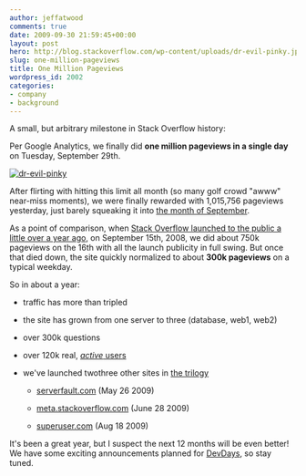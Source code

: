 ```yaml
---
author: jeffatwood
comments: true
date: 2009-09-30 21:59:45+00:00
layout: post
hero: http://blog.stackoverflow.com/wp-content/uploads/dr-evil-pinky.jpg
slug: one-million-pageviews
title: One Million Pageviews
wordpress_id: 2002
categories:
- company
- background
---
```



A small, but arbitrary milestone in Stack Overflow history:



Per Google Analytics, we finally did **one million pageviews in a single day** on Tuesday, September 29th.



[![dr-evil-pinky](http://blog.stackoverflow.com/wp-content/uploads/dr-evil-pinky.jpg)](http://www.youtube.com/watch?v=cKKHSAE1gIs#t=0m13s)



After flirting with hitting this limit all month (so many golf crowd "awww" near-miss moments), we were finally rewarded with 1,015,756 pageviews yesterday, just barely squeaking it into [the month of September](http://twitter.com/codinghorror/status/2613465918).



As a point of comparison, when [Stack Overflow launched to the public a little over a year ago](http://blog.stackoverflow.com/2008/09/then-a-miracle-occurs-public-beta/), on September 15th, 2008, we did about 750k pageviews on the 16th with all the launch publicity in full swing. But once that died down, the site quickly normalized to about **300k pageviews** on a typical weekday. 



So in about a year:







  * traffic has more than tripled

  * the site has grown from one server to three (database, web1, web2)

  * over 300k questions 

  * over 120k real, [_active_ users](http://blog.stackoverflow.com/2009/02/when-is-an-account-abandoned/)

  * we've launched twothree other sites in [the trilogy](http://blog.stackoverflow.com/2009/05/the-stack-overflow-trilogy/)


    * [serverfault.com](http://blog.stackoverflow.com/2009/05/server-fault-public-beta-launches/) (May 26 2009)

    * [meta.stackoverflow.com](http://blog.stackoverflow.com/2009/06/cmon-get-meta/) (June 28 2009)

    * [superuser.com](http://blog.stackoverflow.com/2009/08/super-user-now-public/) (Aug 18 2009)





It's been a great year, but I suspect the next 12 months will be even better! We have some exciting announcements planned for [DevDays](http://stackoverflow.carsonified.com/), so stay tuned. 

